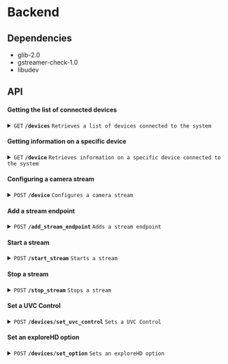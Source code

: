 # Backend

## Dependencies

- glib-2.0
- gstreamer-check-1.0
- libudev

## API

#### Getting the list of connected devices

<details>
<summary><code>GET</code> <code><b>/devices</b></code> <code>Retrieves a list of devices connected to the system</code></summary>

##### Parameters

> N/A

##### Responses

> | http code | content-type | response |
> |-----------|--------------|----------|
> | 200 | application/json | Device List |

</details>

#### Getting information on a specific device

<details>
<summary><code>GET</code> <code><b>/device</b></code> <code>Retrieves information on a specific device connected to the system</code></summary>

##### Parameters

> | name | type | data type | description |
> |------|------|-----------|-------------|
> | `index` | required | integer | The index of the connected camera |

##### Responses

> | http code | content-type | response |
> |-----------|--------------|----------|
> | 200 | application/json | Device |
> | 400 | N/A | Error, invalid index |

</details>

#### Configuring a camera stream

<details>
<summary><code>POST</code> <code><b>/device</b></code> <code>Configures a camera stream</code></summary>

##### Parameters

> | name | type | data type | description |
> |------|------|-----------|-------------|
> | `index` | required | integer | The index of the connected camera |
> | `format` | required | object | The format of the stream |
> | `format.format` | required | string | The pixel format of the stream ("MJPG", "H264") |
> | `format.width` | required | integer | The stream width |
> | `format.height` | required | integer | The stream height |
> | `format.interval` | required | object | The stream interval |
> | `format.interval.numerator` | required | integer | The stream interval numerator |
> | `format.interval.denominator` | required | integer | The stream interval denominator |

##### Responses

> | http code | content-type | response |
> |-----------|--------------|----------|
> | 200 | N/A | N/A |
> | 403 | N/A | Error, invalid index |

</details>

#### Add a stream endpoint

<details>
<summary><code>POST</code> <code><b>/add_stream_endpoint</b></code> <code>Adds a stream endpoint</code></summary>

##### Parameters

> | name | type | data type | description |
> |------|------|-----------|-------------|
> | `index` | required | integer | The index of the connected camera |
> | `endpoint` | required | object | The stream endpoint object |
> | `endpoint.host` | required | string | The host of the stream endpoint |
> | `endpoint.port` | required | integer | The port of the stream endpoint |

##### Responses

> | http code | content-type | response |
> |-----------|--------------|----------|
> | 200 | N/A | N/A |
> | 403 | N/A | Error, invalid index |

</details>

#### Start a stream

<details>
<summary><code>POST</code> <code><b>/start_stream</b></code> <code>Starts a stream</code></summary>

##### Parameters

> | name | type | data type | description |
> |------|------|-----------|-------------|
> | `index` | required | integer | The index of the connected camera |

##### Responses

> | http code | content-type | response |
> |-----------|--------------|----------|
> | 200 | N/A | N/A |
> | 403 | N/A | Error, invalid index |

</details>

#### Stop a stream

<details>
<summary><code>POST</code> <code><b>/stop_stream</b></code> <code>Stops a stream</code></summary>

##### Parameters

> | name | type | data type | description |
> |------|------|-----------|-------------|
> | `index` | required | integer | The index of the connected camera |

##### Responses

> | http code | content-type | response |
> |-----------|--------------|----------|
> | 200 | N/A | N/A |
> | 403 | N/A | Error, invalid index |

</details>

#### Set a UVC Control

<details>
<summary><code>POST</code> <code><b>/devices/set_uvc_control</b></code> <code>Sets a UVC Control</code></summary>

##### Parameters

> | name | type | data type | description |
> |------|------|-----------|-------------|
> | `index` | required | integer | The index of the connected camera |
> | `control` | required | object | The control object |
> | `control.id` | required | integer | The control ID |
> | `control.value` | required | integer | The control value |

##### Responses

> | http code | content-type | response |
> |-----------|--------------|----------|
> | 200 | N/A | N/A |
> | 403 | N/A | Error, invalid index |

</details>

#### Set an exploreHD option

<details>
<summary><code>POST</code> <code><b>/devices/set_option</b></code> <code>Sets an exploreHD option</code></summary>

##### Parameters

> | name | type | data type | description |
> |------|------|-----------|-------------|
> | `index` | required | integer | The index of the connected camera |
> | `option` | required | string | The option ("bitrate", "gop", "mode") |
> | `value` | required | integer / string | The option value |

##### Responses

> | http code | content-type | response |
> |-----------|--------------|----------|
> | 200 | N/A | N/A |
> | 403 | N/A | Error, invalid index / Error, invalid value |
